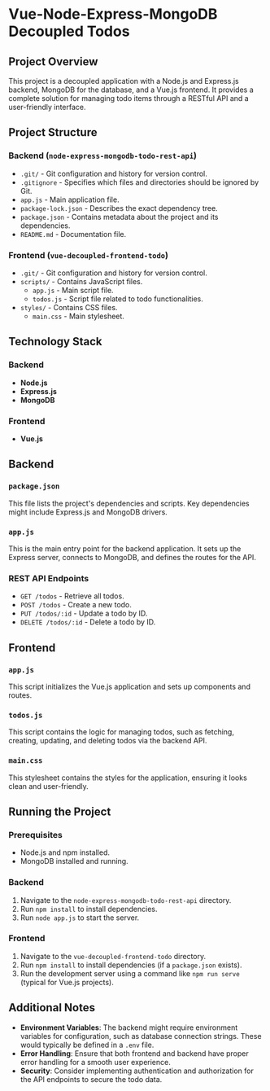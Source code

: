 # Vue-Node-Express-MongoDB Decoupled Todos

## Project Overview

This project is a decoupled application with a Node.js and Express.js backend, MongoDB for the database, and a Vue.js frontend. It provides a complete solution for managing todo items through a RESTful API and a user-friendly interface.

## Project Structure

### Backend (`node-express-mongodb-todo-rest-api`)
- `.git/` - Git configuration and history for version control.
- `.gitignore` - Specifies which files and directories should be ignored by Git.
- `app.js` - Main application file.
- `package-lock.json` - Describes the exact dependency tree.
- `package.json` - Contains metadata about the project and its dependencies.
- `README.md` - Documentation file.

### Frontend (`vue-decoupled-frontend-todo`)
- `.git/` - Git configuration and history for version control.
- `scripts/` - Contains JavaScript files.
  - `app.js` - Main script file.
  - `todos.js` - Script file related to todo functionalities.
- `styles/` - Contains CSS files.
  - `main.css` - Main stylesheet.

## Technology Stack

### Backend
- **Node.js**
- **Express.js**
- **MongoDB**

### Frontend
- **Vue.js**

## Backend

### `package.json`
This file lists the project's dependencies and scripts. Key dependencies might include Express.js and MongoDB drivers.

### `app.js`
This is the main entry point for the backend application. It sets up the Express server, connects to MongoDB, and defines the routes for the API.

### REST API Endpoints
- `GET /todos` - Retrieve all todos.
- `POST /todos` - Create a new todo.
- `PUT /todos/:id` - Update a todo by ID.
- `DELETE /todos/:id` - Delete a todo by ID.

## Frontend

### `app.js`
This script initializes the Vue.js application and sets up components and routes.

### `todos.js`
This script contains the logic for managing todos, such as fetching, creating, updating, and deleting todos via the backend API.

### `main.css`
This stylesheet contains the styles for the application, ensuring it looks clean and user-friendly.

## Running the Project

### Prerequisites
- Node.js and npm installed.
- MongoDB installed and running.

### Backend
1. Navigate to the `node-express-mongodb-todo-rest-api` directory.
2. Run `npm install` to install dependencies.
3. Run `node app.js` to start the server.

### Frontend
1. Navigate to the `vue-decoupled-frontend-todo` directory.
2. Run `npm install` to install dependencies (if a `package.json` exists).
3. Run the development server using a command like `npm run serve` (typical for Vue.js projects).

## Additional Notes
- **Environment Variables**: The backend might require environment variables for configuration, such as database connection strings. These would typically be defined in a `.env` file.
- **Error Handling**: Ensure that both frontend and backend have proper error handling for a smooth user experience.
- **Security**: Consider implementing authentication and authorization for the API endpoints to secure the todo data.

